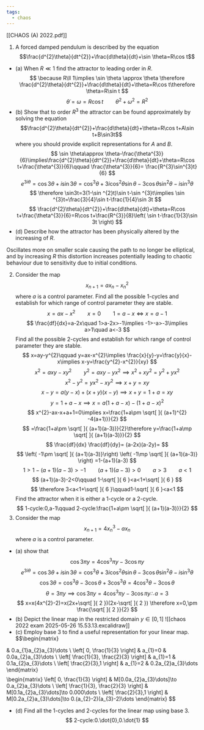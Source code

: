 ```yaml
---
tags:
  - chaos
---
```

[[CHAOS (A) 2022.pdf]]

1. A forced damped pendulum is described by the equation$$\frac{d^{2}\theta}{dt^{2}}+\frac{d\theta}{dt}+\sin \theta=R\cos t$$
- (a) When $R ≪ 1$ find the attractor to leading order in $R$. 
$$
\because R\ll 1\implies \sin \theta \approx \theta \therefore \frac{d^{2}\theta}{dt^{2}}+\frac{d\theta}{dt}+\theta=R\cos t\therefore \theta=R\sin t
$$
$$
\dot{\theta}=\omega=R\cos t\qquad\theta^{2}+\omega^{2}=R^{2}
$$
- (b) Show that to order $R^{3}$ the attractor can be found approximately by solving the equation$$\frac{d^{2}\theta}{dt^{2}}+\frac{d\theta}{dt}+\theta=R\cos t+A\sin t+B\sin3t$$where you should provide explicit representations for $A$ and $B$.
$$
\sin \theta\approx \theta-\frac{\theta^{3}}{6}\implies\frac{d^{2}\theta}{dt^{2}}+\frac{d\theta}{dt}+\theta=R\cos t+\frac{\theta^{3}}{6}\qquad \frac{\theta^{3}}{6}= \frac{R^{3}\sin^{3}t}{6}
$$
$$
e^{ 3i\theta }=\cos3\theta+i\sin 3\theta=\cos ^{3}\theta+3i\cos ^{2}\theta \sin \theta-3\cos \theta \sin ^{2}\theta-i\sin ^{3}\theta
$$
$$
\therefore \sin3t=3(1-\sin ^{2}t)\sin t-\sin ^{3}t\implies \sin ^{3}t=\frac{3}{4}\sin t-\frac{1}{4}\sin 3t
$$
$$
\frac{d^{2}\theta}{dt^{2}}+\frac{d\theta}{dt}+\theta=R\cos t+\frac{\theta^{3}}{6}=R\cos t+\frac{R^{3}}{8}\left( \sin t-\frac{1}{3}\sin 3t \right)
$$
- (d) Describe how the attractor has been physically altered by the increasing of $R$.

Oscillates more on smaller scale causing the path to no longer be elliptical, and by increasing $R$ this distortion increases potentially leading to chaotic behaviour due to sensitivity due to initial conditions.

2. Consider the map$$x_{n+1}=ax_{n}-x_{n}^{2}$$where $a$ is a control parameter. Find all the possible 1-cycles and establish for which range of control parameter they are stable. 
$$
x=ax-x^{2}\qquad x=0\qquad 1=a-x \iff x=a-1
$$
$$
\frac{df}{dx}=a-2x\quad 1>a-2x>-1\implies -1>-a>-3\implies a>1\quad a<-3
$$
	Find all the possible 2-cycles and establish for which range of control parameter they are stable.
$$
x=ay-y^{2}\qquad y=ax-x^{2}\implies \frac{x}{y}-y=\frac{y}{x}-x\implies x-y=\frac{y^{2}-x^{2}}{xy}
$$
$$
x^{2}=axy-xy^{2}\qquad y^{2}=axy-yx^{2}\implies x^{2}+xy^{2}=y^{2}+yx^{2}
$$
$$
x^{2}-y^{2}=yx^{2}-xy^{2}\implies x+y=xy
$$
$$
x-y=a(y-x)+(x+y)(x-y)\implies x+y=1+a=xy
$$
$$
y=1+a-x\implies x=a(1+a-x)-(1+a-x)^{2}
$$
$$
x^{2}-ax-x+a+1=0\implies x=\frac{1+a\pm \sqrt[  ]{ (a+1)^{2} -4(a+1)}}{2}
$$
$$
=\frac{1+a\pm \sqrt[  ]{ (a+1)(a-3)}}{2}\therefore y=\frac{1+a\mp \sqrt[  ]{ (a+1)(a-3)}}{2}
$$
$$
\frac{df}{dx} \frac{df}{dy}= (a-2x)(a-2y)=
$$
$$
\left( -1\pm \sqrt[  ]{ (a+1)(a-3)}\right) \left( -1\mp \sqrt[  ]{ (a+1)(a-3)} \right) =1-(a+1)(a-3)
$$
$$
1>1-(a+1)(a-3)>-1\qquad(a+1)(a-3)>0\qquad  a>3\qquad a<1
$$
$$
(a+1)(a-3)-2<0\qquad 1-\sqrt[  ]{ 6 }<a<1+\sqrt[  ]{ 6 } 
$$
$$
\therefore 3<a<1+\sqrt[  ]{ 6 }\qquad1-\sqrt[  ]{ 6 }<a<1
$$
	Find the attractor when it is either a 1-cycle or a 2-cycle. 
$$
1-cycle:0,a-1\qquad 2-cycle:\frac{1+a\pm \sqrt[  ]{ (a+1)(a-3)}}{2}
$$
3. Consider the map $$x_{n+1}=4x_{n}^{3}-ax_{n}$$where $a$ is a control parameter.
- (a) show that $$\cos 3πy = 4 \cos ^{3} πy − 3 \cos πy $$
$$
e^{ 3i\theta }=\cos 3\theta+i\sin 3\theta=\cos ^{3}\theta+3i\cos ^{2}\theta \sin \theta-3\cos \theta \sin ^{2}\theta-i\sin ^{3}\theta
$$
$$
\cos 3\theta=\cos ^{3}\theta-3\cos \theta+3\cos ^{3}\theta=4\cos ^{3}\theta-3\cos \theta
$$
$$
\theta=3\pi y\implies \cos 3πy = 4 \cos ^{3} πy − 3 \cos πy  \therefore a=3
$$
$$
x=x(4x^{2}-2)=x(2x+\sqrt[  ]{ 2 })(2x-\sqrt[  ]{ 2 }) \therefore x=0,\pm \frac{\sqrt[  ]{ 2 }}{2}
$$
- (b) Depict the linear map in the restricted domain $y\in [0,1]$
![[chaos 2022 exam 2025-05-26 15.53.13.excalidraw]]
- (c) Employ base 3 to find a useful representation for your linear map.
$$\begin{matrix}

 & 0.a_{1}a_{2}a_{3}\dots  \\
\left[ 0, \frac{1}{3} \right] & a_{1}=0 & 0.0a_{2}a_{3}\dots \\
\left[ \frac{1}{3}, \frac{2}{3} \right] & a_{1}=1 & 0.1a_{2}a_{3}\dots \\
\left[ \frac{2}{3},1 \right] & a_{1}=2 & 0.2a_{2}a_{3}\dots
\end{matrix}
$$
$$
\begin{matrix}
\left[ 0, \frac{1}{3} \right] & M[0.0a_{2}a_{3}\dots]\to 0.a_{2}a_{3}\dots \\
\left[ \frac{1}{3}, \frac{2}{3} \right] & M[0.1a_{2}a_{3}\dots]\to 0.000\dots \\
\left[ \frac{2}{3},1 \right] & M[0.2a_{2}a_{3}\dots]\to 0.(a_{2}-2)(a_{3}-2)\dots
\end{matrix}
$$
- (d) Find all the 1-cycles and 2-cycles for the linear map using base 3.
$$
2-cycle:0.\dot{0},0.\dot{1}
$$